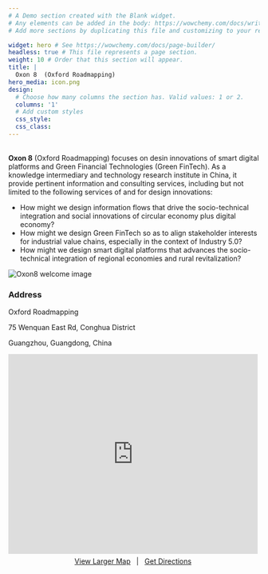 ```yaml
---
# A Demo section created with the Blank widget.
# Any elements can be added in the body: https://wowchemy.com/docs/writing-markdown-latex/
# Add more sections by duplicating this file and customizing to your requirements.

widget: hero # See https://wowchemy.com/docs/page-builder/
headless: true # This file represents a page section.
weight: 10 # Order that this section will appear.
title: |
  Oxon 8  (Oxford Roadmapping)
hero_media: icon.png
design:
  # Choose how many columns the section has. Valid values: 1 or 2.
  columns: '1'
  # Add custom styles
  css_style:
  css_class:
---
```


<br>**Oxon 8** (Oxford Roadmapping)  focuses on desin innovations of smart digital platforms and Green Financial Technologies (Green FinTech).  As a knowledge intermediary and technology research institute in China, it provide pertinent information and consulting services, including but not limited to the following services of and for design innovations: 

*  How might we design information flows that drive the socio-technical integration  and social innovations of circular economy plus digital economy? 
* How might we design Green FinTech so as to align stakeholder interests for industrial value chains, especially in the context of Industry 5.0?
*  How might we design smart digital platforms that advances the socio-technical integration  of regional economies and rural revitalization?

![Oxon8  welcome image](welcome.jpg)

### Address

Oxford Roadmapping

75 Wenquan East Rd, Conghua District

Guangzhou, Guangdong, China

<div>
     <iframe width="500" height="400" frameborder="0" src="https://cn.bing.com/maps/embed?h=400&w=500&cp=mykpgwtdszpw&lvl=9&typ=d&sty=r&src=SHELL&FORM=MBEDV8" scrolling="no">
     </iframe>
     <div style="white-space: nowrap; text-align: center; width: 500px; padding: 6px 0;">
        <a id="largeMapLink" target="_blank" href="https://cn.bing.com/maps?cp=mykpgwtdszpw&amp;sty=r&amp;lvl=9&amp;FORM=MBEDLD">View Larger Map</a> &nbsp; | &nbsp;
        <a id="dirMapLink" target="_blank" href="https://cn.bing.com/maps/directions?cp=mykpgwtdszpw&amp;sty=r&amp;lvl=9&amp;rtp=~pos.mykpgw_tdszpw____&amp;FORM=MBEDLD">Get Directions</a>
    </div>
</div>


